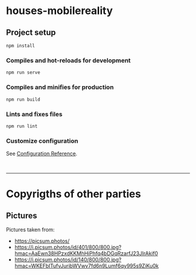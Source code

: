# houses-mobilereality

## Project setup
```
npm install
```

### Compiles and hot-reloads for development
```
npm run serve
```

### Compiles and minifies for production
```
npm run build
```

### Lints and fixes files
```
npm run lint
```

### Customize configuration
See [Configuration Reference](https://cli.vuejs.org/config/).

<br/><hr/>

# Copyrigths of other parties
## Pictures
Pictures taken from: <br/>
 - https://picsum.photos/
 - https://i.picsum.photos/id/401/800/800.jpg?hmac=AaEwn38HPzxdKKMhHiPhfq4bDGqRzarfJ23JIrAkif0
 - https://i.picsum.photos/id/140/800/800.jpg?hmac=WKEFbITufvJuribWVwv7fd6n9Lumf6qy995s9ZiKu0k
